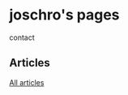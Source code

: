 joschro's pages
===============
contact <jo joschro de>

Articles
--------
[All articles](articles/)

